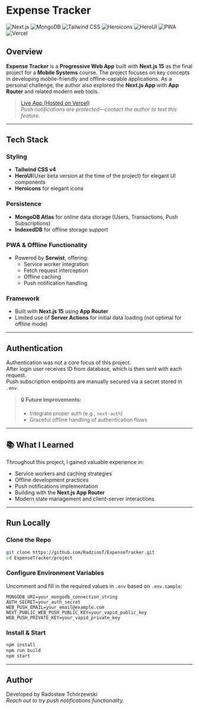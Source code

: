 # Expense Tracker

![Next.js](https://img.shields.io/badge/Next.js-15-black?logo=nextdotjs)
![MongoDB](https://img.shields.io/badge/MongoDB-Atlas-green?logo=mongodb)
![Tailwind CSS](https://img.shields.io/badge/Tailwind_CSS-4.0-blue?logo=tailwindcss)
![Heroicons](https://img.shields.io/badge/Heroicons-%F0%9F%92%8E-blueviolet)
![HeroUI](https://img.shields.io/badge/HeroUI-2.8.beta-blue)
![PWA](https://img.shields.io/badge/PWA-Serwist-critical?logo=pwa)
![Vercel](https://img.shields.io/badge/Hosted_on-Vercel-black?logo=vercel)

## Overview

**Expense Tracker** is a **Progressive Web App** built with **Next.js 15** as the final project for a **Mobile Systems** course. The project focuses on key concepts in developing mobile-friendly and offline-capable applications. As a personal challenge, the author also explored the **Next.js App** with **App Router** and related modern web tools.

> [Live App (Hosted on Vercel)](https://vercel.com/)  
> *Push notifications are protected—contact the author to test this feature.*

---

## Tech Stack

### Styling
- **Tailwind CSS v4** 
- **HeroUI**(User beta version at the time of the project) for elegant UI components
- **Heroicons** for elegant icons

### Persistence
- **MongoDB Atlas** for online data storage (Users, Transactions, Push Subscriptions)
- **IndexedDB** for offline storage support

### PWA & Offline Functionality
- Powered by **Serwist**, offering:
    - Service worker integration
    - Fetch request interception
    - Offline caching
    - Push notification handling

### Framework
- Built with **Next.js 15** using **App Router**
- Limited use of **Server Actions** for initial data loading (not optimal for offline mode)

---

## Authentication

Authentication was not a core focus of this project.  
After login user receives ID from database, which is then sent with each request.  
Push subscription endpoints are manually secured via a secret stored in `.env`.

> 🔒 **Future Improvements:**
> - Integrate proper auth (e.g., `next-auth`)
> - Graceful offline handling of authentication flows

---

## 📚 What I Learned

Throughout this project, I gained valuable experience in:

- Service workers and caching strategies
- Offline development practices
- Push notifications implementation
- Building with the **Next.js App Router**
- Modern state management and client-server interactions

---

## Run Locally

### Clone the Repo
```bash
git clone https://github.com/RadziooT/ExpenseTracker.git
cd ExpenseTracker/project
```

### Configure Environment Variables
Uncomment and fill in the required values in `.env` based on `.env.sample`:

```env
MONGODB_URI=your_mongodb_connection_string
AUTH_SECRET=your_auth_secret
WEB_PUSH_EMAIL=your_email@example.com
NEXT_PUBLIC_WEB_PUSH_PUBLIC_KEY=your_vapid_public_key
WEB_PUSH_PRIVATE_KEY=your_vapid_private_key
```

### Install & Start
```bash
npm install
npm run build
npm start
```

---

## Author

Developed by Radosław Tchórzewski  
_Reach out to try push notifications functionality._